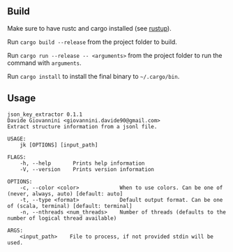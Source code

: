 ## Build

Make sure to have rustc and cargo installed (see [rustup](https:/./rustup.rs/)).

Run `cargo build --release` from the project folder to build.

Run `cargo run --release -- <arguments>` from the project folder to run the command with `arguments`.

Run `cargo install` to install the final binary to `~/.cargo/bin`.

## Usage
```
json_key_extractor 0.1.1
Davide Giovannini <giovannini.davide90@gmail.com>
Extract structure information from a jsonl file.

USAGE:
    jk [OPTIONS] [input_path]

FLAGS:
    -h, --help       Prints help information
    -V, --version    Prints version information

OPTIONS:
    -c, --color <color>             When to use colors. Can be one of (never, always, auto) [default: auto]
    -t, --type <format>             Default output format. Can be one of (scala, terminal) [default: terminal]
    -n, --nthreads <num_threads>    Number of threads (defaults to the number of logical thread available)

ARGS:
    <input_path>    File to process, if not provided stdin will be used.
```


